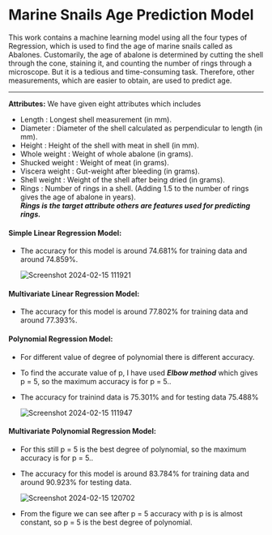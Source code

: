 # Marine Snails Age Prediction Model
This work contains a machine learning model using all the four types of Regression, which is used to find the age of marine snails called as Abalones. Customarily, the age of abalone is determined by cutting the shell through the cone, staining it, and counting the number of rings through a microscope. But it is a tedious and time-consuming task. Therefore, other measurements, which are easier to obtain, are used to predict age.<br>
___
**Attributes:** We have given eight attributes which includes
* Length : Longest shell measurement (in mm).
* Diameter : Diameter of the shell calculated as perpendicular to length (in mm).
* Height : Height of the shell with meat in shell (in mm).
* Whole weight : Weight of whole abalone (in grams).
* Shucked weight : Weight of meat (in grams).
* Viscera weight : Gut-weight after bleeding (in grams).
* Shell weight : Weight of the shell after being dried (in grams).
* Rings : Number of rings in a shell. (Adding 1.5 to the number of rings gives the age of abalone in years).<br>
*__Rings is the target attribute others are features used for predicting rings.__*<br>

#### Simple Linear Regression Model:
- The accuracy for this model is around 74.681% for training data and around 74.859%.

  ![Screenshot 2024-02-15 111921](https://github.com/Priyanshu8887/Determining-Snail-s-AGE/assets/112472808/ef61ebb2-f4a2-4e25-9764-94994ecfa717)


#### Multivariate Linear Regression Model:
- The accuracy for this model is around 77.802% for training data and around 77.393%.

#### Polynomial Regression Model:
- For different value of degree of polynomial there is different accuracy.
- To find the accurate value of p, I have used *__Elbow method__* which gives p = 5, so the maximum accuracy is for p = 5..
- The accuracy for trainind data is 75.301% and for testing data 75.488%

  ![Screenshot 2024-02-15 111947](https://github.com/Priyanshu8887/Determining-Snail-s-AGE/assets/112472808/b24f2548-0cff-4fb9-860c-eae6911811c7)


#### Multivariate Polynomial Regression Model:
- For this still p = 5 is the best degree of polynomial, so the maximum accuracy is for p = 5..
- The accuracy for this model is around 83.784% for training data and around 90.923% for testing data.

  ![Screenshot 2024-02-15 120702](https://github.com/Priyanshu8887/Determining-Snail-s-AGE/assets/112472808/5a3ede41-c18e-442a-99b2-62d8ee7144ce)

- From the figure we can see after p = 5 accuracy with p is is almost constant, so p = 5 is the best degree of polynomial.
